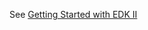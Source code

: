 See [Getting Started with EDK II](https://github.com/tianocore/tianocore.github.io/wiki/Getting-Started-with-EDK-II)
